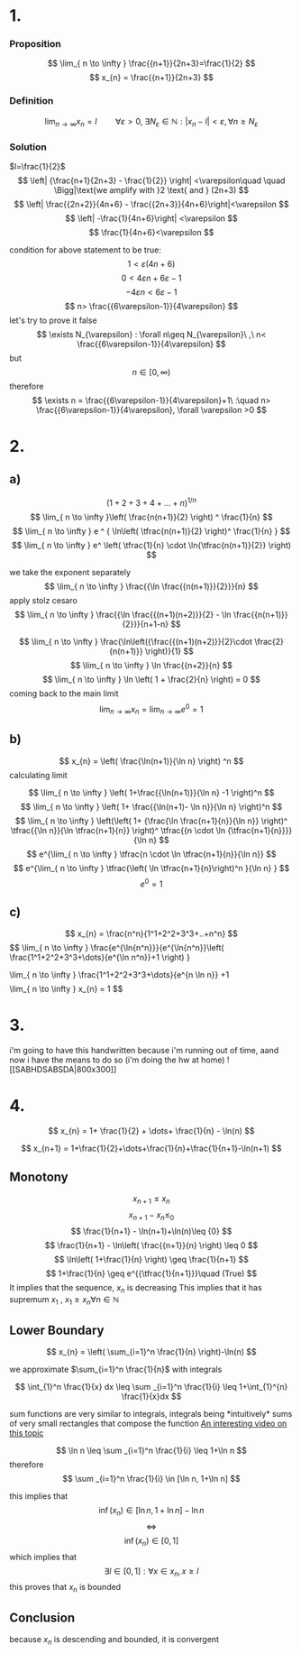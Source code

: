 

# 1.
### Proposition
$$
\lim_{ n \to \infty } \frac{{n+1}}{2n+3}=\frac{1}{2}
$$
$$
x_{n} = \frac{{n+1}}{2n+3}
$$

### Definition
$$
\lim_{  n \to \infty } x_{n} = l \quad\quad \forall \varepsilon > 0 ,\ \exists N_{\varepsilon} \in \mathbb{N} : |x_{n} - l| < \varepsilon, \forall n \geq N_{\varepsilon}
$$

### Solution
$l=\frac{1}{2}$
$$
\left| {\frac{n+1}{2n+3} - \frac{1}{2}} \right| <\varepsilon\quad \quad \Bigg|\text{we amplify with }2 \text{ and } (2n+3)
$$
$$
\left| \frac{{2n+2}}{4n+6} - \frac{{2n+3}}{4n+6}\right|<\varepsilon
$$
$$
\left| -\frac{1}{4n+6}\right| <\varepsilon
$$
$$
\frac{1}{4n+6}<\varepsilon
$$


condition for above statement to be true:
$$
1 < \varepsilon(4n+6)
$$
$$
0< 4\varepsilon n +6\varepsilon -1
$$
$$
-4\varepsilon n<6\varepsilon-1
$$
$$
n> \frac{{6\varepsilon-1}}{4\varepsilon}
$$
let's try to prove it false
$$
\exists N_{\varepsilon} : \forall n\geq N_{\varepsilon}\ ,\ n< \frac{{6\varepsilon-1}}{4\varepsilon}
$$
but
$$
n \in [0, \infty)
$$
therefore
$$
\exists n = \frac{{6\varepsilon-1}}{4\varepsilon}+1\ :\quad n> \frac{{6\varepsilon-1}}{4\varepsilon}, \forall \varepsilon >0
$$

# 2.

## a)
$$
(1+2+3+4+\dots+n)^{1/n}
$$
$$
\lim_{ n \to \infty }\left( \frac{n(n+1)}{2} \right) ^ \frac{1}{n}
$$
$$
\lim_{ n \to \infty } e ^ { \ln\left( \tfrac{n(n+1)}{2} \right)^ \frac{1}{n}  } 
$$
$$
\lim_{ n \to \infty } e^  \left( \tfrac{1}{n} \cdot \ln{\tfrac{n(n+1)}{2}} \right) 
$$

we take the exponent separately
$$
\lim_{ n \to \infty } \frac{{\ln \frac{{n(n+1)}}{2}}}{n}
$$
apply stolz cesaro
$$
\lim_{ n \to \infty } \frac{{\ln \frac{{(n+1)(n+2)}}{2} - \ln \frac{{n(n+1)}}{2}}}{n+1-n}
$$

$$
\lim_{ n \to \infty }    \frac{\ln\left({\frac{{(n+1)(n+2)}}{2}\cdot \frac{2}{n(n+1)}} \right)}{1}
$$
$$
\lim_{ n \to \infty } \ln \frac{{n+2}}{n}
$$
$$
\lim_{ n \to \infty } \ln \left( 1 + \frac{2}{n} \right) = 0
$$
coming back to the main limit
$$
\lim_{ n \to \infty } x_{n} = \lim_{ n \to \infty } e^0 = 1
$$


## b)

$$
x_{n} = \left( \frac{\ln(n+1)}{\ln n} \right) ^n
$$
calculating limit

$$
\lim_{ n \to \infty } \left( 1+\frac{{\ln(n+1)}}{\ln n} -1 \right)^n
$$
$$
\lim_{ n \to \infty } \left( 1+ \frac{{\ln(n+1)- \ln n}}{\ln n} \right)^n
$$
$$
\lim_{ n \to \infty } \left(\left( 1+ {\frac{\ln \frac{n+1}{n}}{\ln n}} \right)^ \tfrac{{\ln n}}{\ln \tfrac{n+1}{n}}  \right)^ \tfrac{{n \cdot \ln {\tfrac{n+1}{n}}}}{\ln n}
$$
$$
e^{\lim_{ n \to \infty } \tfrac{n \cdot \ln \tfrac{n+1}{n}}{\ln n}}
$$
$$
e^{\lim_{ n \to \infty } \tfrac{\left(  \ln \tfrac{n+1}{n}\right)^n }{\ln n} }
$$
$$
e^0 = 1
$$

## c)
$$
x_{n} = \frac{n^n}{1^1+2^2+3^3+..+n^n}
$$
$$
\lim_{ n \to \infty } \frac{e^{\ln{n^n}}}{e^{\ln{n^n}}\left( \frac{1^1+2^2+3^3+\dots}{e^{\ln n^n}}+1 \right) }

$$
$$
\lim_{ n \to \infty } \frac{1^1+2^2+3^3+\dots}{e^{n \ln n}} +1
$$
$$
\lim_{ n \to \infty } x_{n} = 1
$$


# 3.
i'm going to have this handwritten because i'm running out of time, aand now i have the means to do so (i'm doing the hw at home)
![[SABHDSABSDA|800x300]]

# 4.
$$
x_{n} = 1+ \frac{1}{2} + \dots+ \frac{1}{n} - \ln(n)
$$

$$
x_{n+1} = 1+\frac{1}{2}+\dots+\frac{1}{n}+\frac{1}{n+1}-\ln(n+1)
$$
## Monotony
$$
x_{n+1} \leq x_{n}
$$
$$
x_{n+1}-x_{n}\leq_{0} 
$$
$$
 \frac{1}{n+1} - \ln(n+1)+\ln(n)\leq {0}
$$
$$
\frac{1}{n+1} - \ln\left( \frac{{n+1}}{n} \right) \leq 0
$$
$$
\ln\left( 1+\frac{1}{n} \right) \geq \frac{1}{n+1}
$$
$$
1+\frac{1}{n} \geq e^{{\tfrac{1}{n+1}}}\quad (True)
$$
It implies that the sequence, $x_{n}$ is decreasing
This implies that it has supremum $x_{1}$ , $x_{1} \geq x_{n} \forall n \in \mathbb{N}$

## Lower Boundary
$$
x_{n} = \left( \sum_{i=1}^n \frac{1}{n} \right)-\ln(n) 
$$

we approximate $\sum_{i=1}^n \frac{1}{n}$ with integrals

$$
\int_{1}^n \frac{1}{x} dx \leq \sum _{i=1}^n \frac{1}{i} \leq 1+\int_{1}^{n} \frac{1}{x}dx
$$

sum functions are very similar to integrals, integrals being \*intuitively\* sums of very small rectangles that compose the function [An interesting video on this topic](https://youtu.be/5M2RWtD4EzI?si=CzTt8DANU_ShPfAX&t=160)

$$
\ln n \leq \sum _{i=1}^n \frac{1}{i} \leq 1+\ln n
$$
therefore 
$$
\sum _{i=1}^n \frac{1}{i} \in [\ln n, 1+\ln n]
$$

this implies that 
$$
\operatorname{inf}(x_{n}) \in [\ln n, 1+\ln n] - \ln n
$$
$$
\Leftrightarrow 
$$
$$
\operatorname{inf}(x_{n}) \in [0, 1]
$$
which implies that
$$
\exists l \in [0,1] : \forall x \in x_{n}, x\geq l
$$
this proves that $x_{n}$ is bounded
## Conclusion

because $x_{n}$ is descending and bounded, it is convergent
